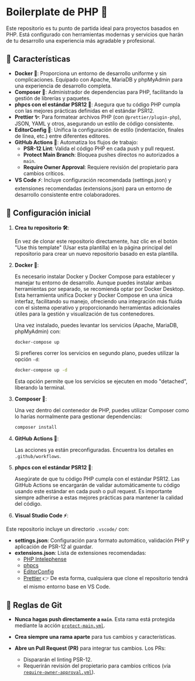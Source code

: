 # Boilerplate de PHP 🐘

Este repositorio es tu punto de partida ideal para proyectos basados en PHP. Está configurado con herramientas modernas y servicios que harán de tu desarrollo una experiencia más agradable y profesional.

## 🌟 Características

- **Docker 🐳**: Proporciona un entorno de desarrollo uniforme y sin complicaciones. Equipado con Apache, MariaDB y phpMyAdmin para una experiencia de desarrollo completa.
- **Composer 🎼**: Administrador de dependencias para PHP, facilitando la gestión de librerías y paquetes.
- **phpcs con el estándar PSR12 📏**: Asegura que tu código PHP cumpla con las mejores prácticas definidas en el estándar PSR12.
- **Prettier ✨**: Para formatear archivos PHP (con `@prettier/plugin-php`), JSON, YAML y otros, asegurando un estilo de código consistente.
- **EditorConfig 📝**: Unifica la configuración de estilo (indentación, finales de línea, etc.) entre diferentes editores.
- **GitHub Actions 🤖**: Automatiza los flujos de trabajo:
  - **PSR-12 Lint**: Valida el código PHP en cada push y pull request.
  - **Protect Main Branch**: Bloquea pushes directos no autorizados a `main`.
  - **Require Owner Approval**: Requiere revisión del propietario para cambios críticos.
- **VS Code ⚡**: Incluye configuración recomendada (settings.json) y extensiones recomendadas (extensions.json) para un entorno de desarrollo consistente entre colaboradores.

## 🚀 Configuración inicial

1. **Crea tu repositorio 🛠️**:

   En vez de clonar este repositorio directamente, haz clic en el botón "Use this template" (Usar esta plantilla) en la página principal del repositorio para crear un nuevo repositorio basado en esta plantilla.

2. **Docker 🐳**:

   Es necesario instalar Docker y Docker Compose para establecer y manejar tu entorno de desarrollo. Aunque puedes instalar ambas herramientas por separado, se recomienda optar por Docker Desktop. Esta herramienta unifica Docker y Docker Compose en una única interfaz, facilitando su manejo, ofreciendo una integración más fluida con el sistema operativo y proporcionando herramientas adicionales útiles para la gestión y visualización de tus contenedores.

   Una vez instalado, puedes levantar los servicios (Apache, MariaDB, phpMyAdmin) con:

   ```bash
   docker-compose up
   ```

   Si prefieres correr los servicios en segundo plano, puedes utilizar la opción `-d`:

   ```bash
   docker-compose up -d
   ```

   Esta opción permite que los servicios se ejecuten en modo "detached", liberando la terminal.

3. **Composer 🎼**:

   Una vez dentro del contenedor de PHP, puedes utilizar Composer como lo harías normalmente para gestionar dependencias:

   ```bash
   composer install
   ```

4. **GitHub Actions 🤖**:

   Las acciones ya están preconfiguradas. Encuentra los detalles en `.github/workflows`.

5. **phpcs con el estándar PSR12 📏**:

   Asegúrate de que tu código PHP cumpla con el estándar PSR12. Las GitHub Actions se encargarán de validar automáticamente tu código usando este estándar en cada push o pull request. Es importante siempre adherirse a estas mejores prácticas para mantener la calidad del código.

6. **Visual Studio Code ⚡**:

Este repositorio incluye un directorio `.vscode/` con:

- **settings.json**: Configuración para formato automático, validación PHP y aplicación de PSR-12 al guardar.
- **extensions.json**: Lista de extensiones recomendadas:
  - [PHP Intelephense](https://marketplace.visualstudio.com/items?itemName=bmewburn.vscode-intelephense-client)
  - [phpcs](https://marketplace.visualstudio.com/items?itemName=ikappas.phpcs)
  - [EditorConfig](https://marketplace.visualstudio.com/items?itemName=EditorConfig.EditorConfig)
  - [Prettier](https://marketplace.visualstudio.com/items?itemName=esbenp.prettier-vscode)
    👉 De esta forma, cualquiera que clone el repositorio tendrá el mismo entorno base en VS Code.

## 📢 Reglas de Git

- **Nunca hagas push directamente a `main`**.
  Esta rama está protegida mediante la acción [`protect-main.yml`](.github/workflows/protect-main.yml).

- **Crea siempre una rama aparte** para tus cambios y características.

- **Abre un Pull Request (PR)** para integrar tus cambios.
  Los PRs:
  - Dispararán el linting PSR-12.
  - Requerirán revisión del propietario para cambios críticos (vía [`require-owner-approval.yml`](.github/workflows/require-owner-approval.yml)).
